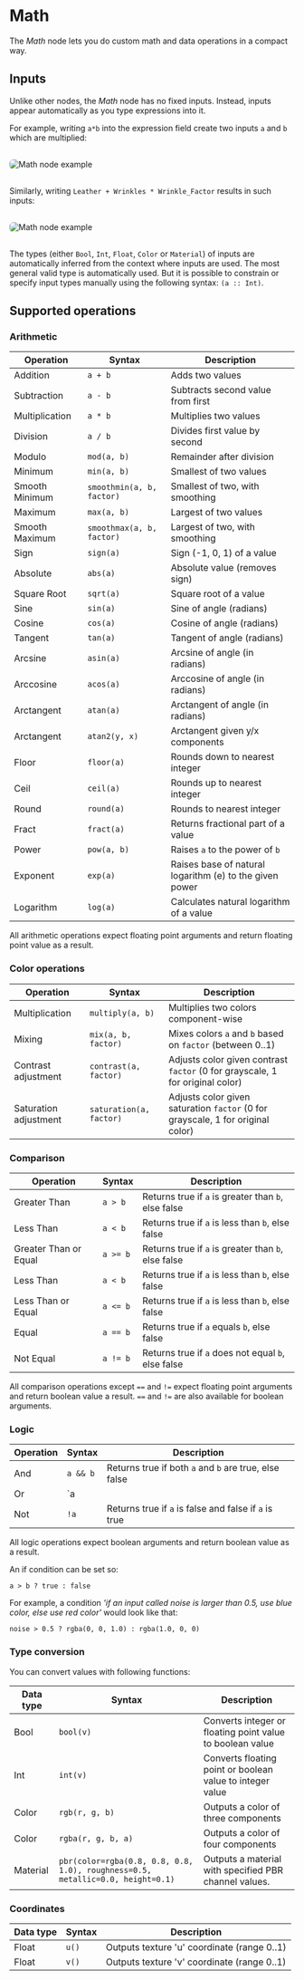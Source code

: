 
# Math

The *Math* node lets you do custom math and data operations in a compact way.

## Inputs

Unlike other nodes, the *Math* node has no fixed inputs. Instead, inputs appear automatically as you type expressions into it. 

For example, writing `a*b` into the expression field create two inputs `a` and `b` which are multiplied: 

<img src="/math_ab.png" alt="Math node example" style=" border-radius: 6px; margin: 16px 0;" />

Similarly, writing `Leather + Wrinkles * Wrinkle_Factor` results in such inputs:

<img src="/math_threeinputs.png" alt="Math node example" style=" border-radius: 6px; margin: 16px 0;" />

The types (either `Bool`, `Int`, `Float`, `Color` or `Material`) of inputs are automatically inferred from the context where inputs are used. The most general valid type is automatically used. But it is possible to constrain or specify input types manually using the following syntax: `(a :: Int)`.

## Supported operations

### Arithmetic

| Operation      | Syntax           | Description                          |
|----------------|------------------|--------------------------------------|
| Addition       | `a + b`          | Adds two values                      |
| Subtraction    | `a - b`          | Subtracts second value from first    |
| Multiplication | `a * b`          | Multiplies two values                |
| Division       | `a / b`          | Divides first value by second        |
| Modulo         | `mod(a, b)`      | Remainder after division             |
| Minimum        | `min(a, b)`      | Smallest of two values               |
| Smooth Minimum | `smoothmin(a, b, factor)` | Smallest of two, with smoothing|
| Maximum        | `max(a, b)`      | Largest of two values                |
| Smooth Maximum | `smoothmax(a, b, factor)` | Largest of two, with smoothing|
| Sign           | `sign(a)`        | Sign (-1, 0, 1) of a value         |
| Absolute       | `abs(a)`         | Absolute value (removes sign)        |
| Square Root    | `sqrt(a)`        | Square root of a value               |
| Sine           | `sin(a)`         | Sine of angle (radians)              |
| Cosine         | `cos(a)`         | Cosine of angle (radians)            |
| Tangent        | `tan(a)`         | Tangent of angle (radians)           |
| Arcsine        | `asin(a)`        | Arcsine of angle (in radians)        |
| Arccosine      | `acos(a)`        | Arccosine of angle (in radians)      |
| Arctangent     | `atan(a)`        | Arctangent of angle (in radians)     |
| Arctangent     | `atan2(y, x)`    | Arctangent given y/x components      |
| Floor          | `floor(a)`       | Rounds down to nearest integer       |
| Ceil           | `ceil(a)`        | Rounds up to nearest integer         |
| Round          | `round(a)`       | Rounds to nearest integer            |
| Fract          | `fract(a)`       | Returns fractional part of a value |
| Power          | `pow(a, b)`      | Raises `a` to the power of `b`       |
| Exponent       | `exp(a)`         | Raises base of natural logarithm (e) to the given power |
| Logarithm      | `log(a)`         | Calculates natural logarithm of a value   |

All arithmetic operations expect floating point arguments and return floating point value as a result.


### Color operations

| Operation      | Syntax           | Description                          |
|----------------|------------------|--------------------------------------|
| Multiplication | `multiply(a, b)` | Multiplies two colors component-wise |
| Mixing         | `mix(a, b, factor)` | Mixes colors `a` and `b` based on `factor` (between 0..1) |
| Contrast adjustment | `contrast(a, factor)` | Adjusts color given contrast `factor` (0 for grayscale, 1 for original color) |
| Saturation adjustment | `saturation(a, factor)` | Adjusts color given saturation `factor` (0 for grayscale, 1 for original color) |


### Comparison

| Operation         | Syntax        | Description                                        |
|-------------------|---------------|----------------------------------------------------|
| Greater Than      | `a > b`       | Returns true if `a` is greater than `b`, else false|
| Less Than         | `a < b`       | Returns true if `a` is less than `b`, else false   |
| Greater Than or Equal | `a >= b`  | Returns true if `a` is greater than `b`, else false|
| Less Than         | `a < b`       | Returns true if `a` is less than `b`, else false   |
| Less Than or Equal | `a <= b`     | Returns true if `a` is less than `b`, else false   |
| Equal             | `a == b`      | Returns true if `a` equals `b`, else false         |
| Not Equal         | `a != b`      | Returns true if `a` does not equal `b`, else false |

All comparison operations except `==` and `!=` expect floating point arguments and return
boolean value a result. `==` and `!=` are also available for boolean arguments.

### Logic

| Operation         | Syntax        | Description                                        |
|-------------------|---------------|----------------------------------------------------|
| And      | `a && b`       | Returns true if both `a` and `b` are true, else false|
| Or       | `a || b`       | Returns true if either `a` or `b` is true, else false|
| Not      | `!a`           | Returns true if `a` is false and false if `a` is true|

All logic operations expect boolean arguments and return boolean value as a result.

An if condition can be set so:

```
a > b ? true : false
```

For example, a condition *'if an input called noise is larger than 0.5, use blue color, else use red color'* would look like that:

```
noise > 0.5 ? rgba(0, 0, 1.0) : rgba(1.0, 0, 0)
```

### Type conversion

You can convert values with following functions:

| Data type         | Syntax         | Description                                 |
|-------------------|---------------|---------------------------------------------|
| Bool      | `bool(v)` | Converts integer or floating point value to boolean value|
| Int       | `int(v)` | Converts floating point or boolean value to integer value|
| Color     | `rgb(r, g, b)`       | Outputs a color of three components|
| Color     | `rgba(r, g, b, a)`       | Outputs a color of four components|
| Material  | `pbr(color=rgba(0.8, 0.8, 0.8, 1.0), roughness=0.5, metallic=0.0, height=0.1)`| Outputs a material with specified PBR channel values. 


### Coordinates

| Data type         | Syntax         | Description                                 |
|-------------------|---------------|---------------------------------------------|
| Float     | `u()`       | Outputs texture 'u' coordinate (range 0..1)|
| Float     | `v()`       | Outputs texture 'v' coordinate (range 0..1)|

